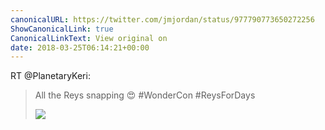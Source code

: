 ```yaml
---
canonicalURL: https://twitter.com/jmjordan/status/977790773650272256
ShowCanonicalLink: true
CanonicalLinkText: View original on
date: 2018-03-25T06:14:21+00:00
---
```

RT @PlanetaryKeri:
> All the Reys snapping 😍 #WonderCon #ReysForDays 
> 
> ![](/images/977712867242725376-DZGIoaSVwAAG9Ua.jpg)